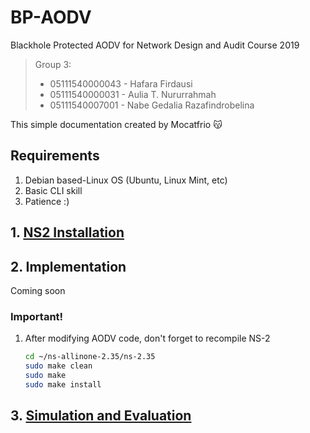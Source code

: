 # BP-AODV
Blackhole Protected AODV for Network Design and Audit Course 2019

> Group 3:
> * 05111540000043 - Hafara Firdausi
> * 05111540000031 - Aulia T. Nururrahmah
> * 05111540007001 - Nabe Gedalia Razafindrobelina

This simple documentation created by Mocatfrio 😽

## Requirements
1. Debian based-Linux OS (Ubuntu, Linux Mint, etc)
2. Basic CLI skill
3. Patience :)

## 1. [NS2 Installation](install-ns2.md)

## 2. Implementation

Coming soon

### Important!
1. After modifying AODV code, don't forget to recompile NS-2
    ```bash
    cd ~/ns-allinone-2.35/ns-2.35
    sudo make clean
    sudo make
    sudo make install
    ```

## 3. [Simulation and Evaluation](simulation.md)
